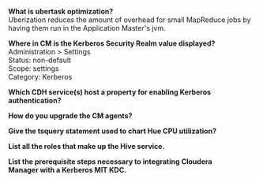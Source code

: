 
<strong>What is ubertask optimization?</strong>  
Uberization reduces the amount of overhead for small MapReduce jobs by  
having them run in the Application Master's jvm.  
  
<strong>Where in CM is the Kerberos Security Realm value displayed?</strong>  
Administration > Settings  
Status: non-default  
Scope: settings  
Category: Kerberos  
  
<strong>Which CDH service(s) host a property for enabling Kerberos authentication?</strong>  

<strong>How do you upgrade the CM agents?</strong>  

<strong>Give the tsquery statement used to chart Hue CPU utilization?</strong>  

<strong>List all the roles that make up the Hive service.</strong>  

<strong>List the prerequisite steps necessary to integrating Cloudera   
Manager with a Kerberos MIT KDC.</strong>   
